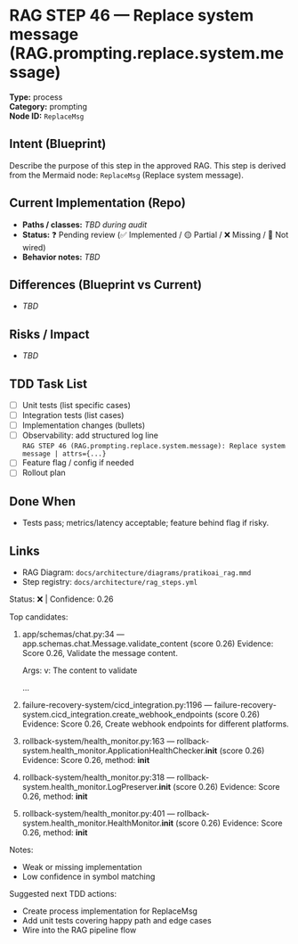 # RAG STEP 46 — Replace system message (RAG.prompting.replace.system.message)

**Type:** process  
**Category:** prompting  
**Node ID:** `ReplaceMsg`

## Intent (Blueprint)
Describe the purpose of this step in the approved RAG. This step is derived from the Mermaid node: `ReplaceMsg` (Replace system message).

## Current Implementation (Repo)
- **Paths / classes:** _TBD during audit_
- **Status:** ❓ Pending review (✅ Implemented / 🟡 Partial / ❌ Missing / 🔌 Not wired)
- **Behavior notes:** _TBD_

## Differences (Blueprint vs Current)
- _TBD_

## Risks / Impact
- _TBD_

## TDD Task List
- [ ] Unit tests (list specific cases)
- [ ] Integration tests (list cases)
- [ ] Implementation changes (bullets)
- [ ] Observability: add structured log line  
  `RAG STEP 46 (RAG.prompting.replace.system.message): Replace system message | attrs={...}`
- [ ] Feature flag / config if needed
- [ ] Rollout plan

## Done When
- Tests pass; metrics/latency acceptable; feature behind flag if risky.

## Links
- RAG Diagram: `docs/architecture/diagrams/pratikoai_rag.mmd`
- Step registry: `docs/architecture/rag_steps.yml`


<!-- AUTO-AUDIT:BEGIN -->
Status: ❌  |  Confidence: 0.26

Top candidates:
1) app/schemas/chat.py:34 — app.schemas.chat.Message.validate_content (score 0.26)
   Evidence: Score 0.26, Validate the message content.

    Args:
        v: The content to validate

   ...
2) failure-recovery-system/cicd_integration.py:1196 — failure-recovery-system.cicd_integration.create_webhook_endpoints (score 0.26)
   Evidence: Score 0.26, Create webhook endpoints for different platforms.
3) rollback-system/health_monitor.py:163 — rollback-system.health_monitor.ApplicationHealthChecker.__init__ (score 0.26)
   Evidence: Score 0.26, method: __init__
4) rollback-system/health_monitor.py:318 — rollback-system.health_monitor.LogPreserver.__init__ (score 0.26)
   Evidence: Score 0.26, method: __init__
5) rollback-system/health_monitor.py:401 — rollback-system.health_monitor.HealthMonitor.__init__ (score 0.26)
   Evidence: Score 0.26, method: __init__

Notes:
- Weak or missing implementation
- Low confidence in symbol matching

Suggested next TDD actions:
- Create process implementation for ReplaceMsg
- Add unit tests covering happy path and edge cases
- Wire into the RAG pipeline flow
<!-- AUTO-AUDIT:END -->